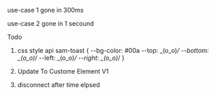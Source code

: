 use-case 1
    <sam-toast>gone in 300ms</sam-toast>

use-case 2
    <sam-toast time="1000">gone in 1 secound</sam-toast>

Todo 
1. css style api
sam-toast {
    --bg-color: #00a
    --top: \_(o_o)_/
    --bottom: \_(o_o)_/
    --left: \_(o_o)_/
    --right: \_(o_o)_/
}

2. Update To Custome Element V1
3. disconnect after time elpsed